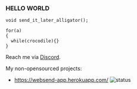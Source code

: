 ### HELLO WORLD

```
void send_it_later_alligator();

for(a)
{
  while(crocodile){}
}
```

Reach me via [Discord](discordapp.com/users/691353309868458056).

My non-opensourced projects: 

* https://websend-app.herokuapp.com/ ![status](https://img.shields.io/badge/status-down-red.svg)

<!--
**PeterWaIIace/PeterWaIIace** is a ✨ _special_ ✨ repository because its `README.md` (this file) appears on your GitHub profile.

Here are some ideas to get you started:

- 🔭 I’m currently working on ...
- 🌱 I’m currently learning ...
- 👯 I’m looking to collaborate on ...
- 🤔 I’m looking for help with ...
- 💬 Ask me about ...
- 📫 How to reach me: ...
- 😄 Pronouns: ...
- ⚡ Fun fact: ...
-->
